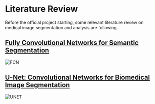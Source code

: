 # Literature Review
Before the official project starting, some relevant literature review on medical image segmentation and analysis are following. 

## [Fully Convolutional Networks for Semantic Segmentation](https://arxiv.org/pdf/1411.4038.pdf)
![FCN](./imgs/FCN.JPG) 

## [U-Net: Convolutional Networks for Biomedical Image Segmentation](https://link.springer.com/content/pdf/10.1007%2F978-3-319-24574-4.pdf)
![UNET](./imgs/UNET.JPG)